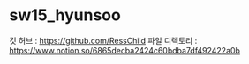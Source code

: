 # sw15_hyunsoo

깃 허브 : https://github.com/RessChild
파일 디렉토리 : https://www.notion.so/6865decba2424c60bdba7df492422a0b
